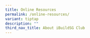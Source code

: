 ```yaml
---
title: Online Resources
permalink: /online-resources/
variant: tiptap
description: ""
third_nav_title: About iBuildSG Club
---
```

